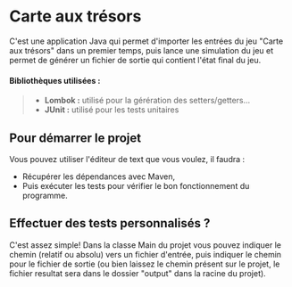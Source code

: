 # Carte aux trésors

C'est une application Java qui permet d'importer les entrées du jeu "Carte aux trésors" dans un premier temps, puis lance une simulation du jeu et permet de générer un fichier de sortie qui contient l'état final du jeu.

#### Bibliothèques utilisées :
>- **Lombok :** utilisé pour la gérération des setters/getters...
>- **JUnit :** utilisé pour les tests unitaires

## Pour démarrer le projet

Vous pouvez utiliser l'éditeur de text que vous voulez, il faudra :
- Récupérer les dépendances avec Maven,
- Puis exécuter les tests pour vérifier le bon fonctionnement du programme.

## Effectuer des tests personnalisés ?

C'est assez simple!
Dans la classe Main du projet vous pouvez indiquer le chemin (relatif ou absolu) vers un fichier d'entrée, puis indiquer le chemin pour le fichier de sortie (ou bien laissez le chemin présent sur le projet, le fichier resultat sera dans le dossier "output" dans la racine du projet).
